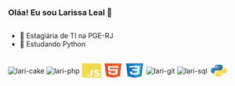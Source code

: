 ### Oláa! Eu sou Larissa Leal 👋
##
- 🔭 Estagiária de TI na PGE-RJ
- 🌱 Estudando Python

<div style="display: inline_block"><br>
 
  <img align="center" alt="lari-cake" height="30" width="40" src="https://cdn.jsdelivr.net/gh/devicons/devicon/icons/cakephp/cakephp-original.svg">
   <img align="center" alt="lari-php" height="30" width="40" src="https://cdn.jsdelivr.net/gh/devicons/devicon/icons/php/php-plain.svg">
  <img align="center" alt="lari-Js" height="30" width="40" src="https://raw.githubusercontent.com/devicons/devicon/master/icons/javascript/javascript-plain.svg">
  <img align="center" alt="lari-HTML" height="30" width="40" src="https://raw.githubusercontent.com/devicons/devicon/master/icons/html5/html5-original.svg">
  <img align="center" alt="lari-CSS" height="30" width="40" src="https://raw.githubusercontent.com/devicons/devicon/master/icons/css3/css3-original.svg">
  <img align="center" alt="lari-git" height="30" width="40" src="https://cdn.jsdelivr.net/gh/devicons/devicon/icons/git/git-original.svg">
  <img align="center" alt="lari-sql" height="30" width="40" src="https://cdn.jsdelivr.net/gh/devicons/devicon/icons/microsoftsqlserver/microsoftsqlserver-plain.svg">       
  <img align="center" alt="lari-Python" height="30" width="40" src="https://raw.githubusercontent.com/devicons/devicon/master/icons/python/python-original.svg">
  
</div>
